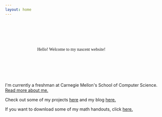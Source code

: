 ```yaml
---
layout: home
---
```



<div style="font-family:verdana; text-align: center; margin-top: 100px;
  margin-bottom: 100px;
  margin-right: 150px;
  margin-left: 80px;">
  
  Hello! Welcome to my nascent website!</div>


I'm currently a freshman at Carnegie Mellon's School of Computer Science. [Read more about me.](/about)

Check out some of my projects [here](/projects) and my blog [here.](/my-blog)

If you want to download some of my math handouts, click [here.](https://github.com/itangdav/my-blog/tree/master/assets)
